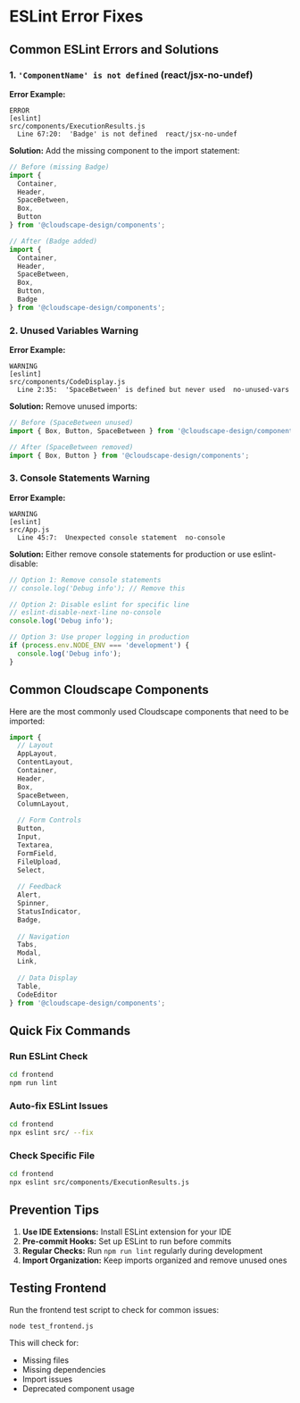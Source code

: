 # ESLint Error Fixes

## Common ESLint Errors and Solutions

### 1. `'ComponentName' is not defined` (react/jsx-no-undef)

**Error Example:**
```
ERROR
[eslint] 
src/components/ExecutionResults.js
  Line 67:20:  'Badge' is not defined  react/jsx-no-undef
```

**Solution:**
Add the missing component to the import statement:

```javascript
// Before (missing Badge)
import {
  Container,
  Header,
  SpaceBetween,
  Box,
  Button
} from '@cloudscape-design/components';

// After (Badge added)
import {
  Container,
  Header,
  SpaceBetween,
  Box,
  Button,
  Badge
} from '@cloudscape-design/components';
```

### 2. Unused Variables Warning

**Error Example:**
```
WARNING
[eslint] 
src/components/CodeDisplay.js
  Line 2:35:  'SpaceBetween' is defined but never used  no-unused-vars
```

**Solution:**
Remove unused imports:

```javascript
// Before (SpaceBetween unused)
import { Box, Button, SpaceBetween } from '@cloudscape-design/components';

// After (SpaceBetween removed)
import { Box, Button } from '@cloudscape-design/components';
```

### 3. Console Statements Warning

**Error Example:**
```
WARNING
[eslint] 
src/App.js
  Line 45:7:  Unexpected console statement  no-console
```

**Solution:**
Either remove console statements for production or use eslint-disable:

```javascript
// Option 1: Remove console statements
// console.log('Debug info'); // Remove this

// Option 2: Disable eslint for specific line
// eslint-disable-next-line no-console
console.log('Debug info');

// Option 3: Use proper logging in production
if (process.env.NODE_ENV === 'development') {
  console.log('Debug info');
}
```

## Common Cloudscape Components

Here are the most commonly used Cloudscape components that need to be imported:

```javascript
import {
  // Layout
  AppLayout,
  ContentLayout,
  Container,
  Header,
  Box,
  SpaceBetween,
  ColumnLayout,
  
  // Form Controls
  Button,
  Input,
  Textarea,
  FormField,
  FileUpload,
  Select,
  
  // Feedback
  Alert,
  Spinner,
  StatusIndicator,
  Badge,
  
  // Navigation
  Tabs,
  Modal,
  Link,
  
  // Data Display
  Table,
  CodeEditor
} from '@cloudscape-design/components';
```

## Quick Fix Commands

### Run ESLint Check
```bash
cd frontend
npm run lint
```

### Auto-fix ESLint Issues
```bash
cd frontend
npx eslint src/ --fix
```

### Check Specific File
```bash
cd frontend
npx eslint src/components/ExecutionResults.js
```

## Prevention Tips

1. **Use IDE Extensions:** Install ESLint extension for your IDE
2. **Pre-commit Hooks:** Set up ESLint to run before commits
3. **Regular Checks:** Run `npm run lint` regularly during development
4. **Import Organization:** Keep imports organized and remove unused ones

## Testing Frontend

Run the frontend test script to check for common issues:

```bash
node test_frontend.js
```

This will check for:
- Missing files
- Missing dependencies
- Import issues
- Deprecated component usage
